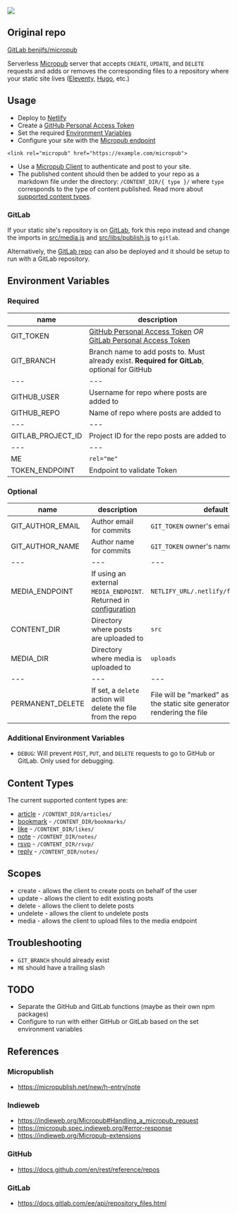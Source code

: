 
<a href="https://app.netlify.com/start/deploy?repository=https://github.com/benjifs/micropub"><img src="https://www.netlify.com/img/deploy/button.svg"></a>

## Original repo

[GitLab benjifs/micropub](https://gitlab.com/benjifs/micropub)

Serverless [Micropub](https://indieweb.org/Micropub) server that accepts `CREATE`, `UPDATE`, and `DELETE` requests and adds or removes the corresponding files to a repository where your static site lives ([Eleventy](https://www.11ty.dev/), [Hugo](https://gohugo.io/), etc.)

## Usage

* Deploy to [Netlify](https://www.netlify.com/)
* Create a [GitHub Personal Access Token](https://github.com/settings/tokens)
* Set the required [Environment Variables](#environment-variables)
* Configure your site with the [Micropub endpoint](https://indieweb.org/Micropub#Endpoint_Discovery)
```
<link rel="micropub" href="https://example.com/micropub">
```
* Use a [Micropub Client](https://indieweb.org/Micropub/Clients) to authenticate and post to your site.
* The published content should then be added to your repo as a markdown file under the directory: `/CONTENT_DIR/{ type }/` where `type` corresponds to the type of content published. Read more about [supported content types](#content-types).

### GitLab

If your static site's repository is on [GitLab](https://gitlab.com), fork this repo instead and change the imports in [src/media.js](src/media.js) and [src/libs/publish.js](src/libs/publish.js) to `gitlab`.

Alternatively, the [GitLab repo](https://gitlab.com/benjifs/micropub) can also be deployed and it should be setup to run with a GitLab repository.

## Environment Variables
### Required
| name | description |
| --- | --- |
| GIT_TOKEN | [GitHub Personal Access Token](https://github.com/settings/tokens) *OR* [GitLab Personal Access Token](https://gitlab.com/-/profile/personal_access_tokens) |
| GIT_BRANCH |Branch name to add posts to. Must already exist. **Required for GitLab**, optional for GitHub |
| --- | --- |
| GITHUB_USER | Username for repo where posts are added to |
| GITHUB_REPO | Name of repo where posts are added to |
| --- | --- |
| GITLAB_PROJECT_ID | Project ID for the repo posts are added to |
| --- | --- |
| ME | `rel="me"` |
| TOKEN_ENDPOINT | Endpoint to validate Token |

### Optional
| name | description | default |
| --- | --- | --- |
| GIT_AUTHOR_EMAIL | Author email for commits | `GIT_TOKEN` owner's email |
| GIT_AUTHOR_NAME | Author name for commits | `GIT_TOKEN` owner's name |
| --- | --- | --- |
| MEDIA_ENDPOINT | If using an external `MEDIA_ENDPOINT`. Returned in [configuration](https://micropub.spec.indieweb.org/#configuration) | `NETLIFY_URL/.netlify/functions/media` |
| CONTENT_DIR | Directory where posts are uploaded to | `src` |
| MEDIA_DIR | Directory where media is uploaded to | `uploads` |
| --- | --- | --- |
| PERMANENT_DELETE | If set, a `delete` action will delete the file from the repo | File will be "marked" as deleted and the static site generator handles not rendering the file |

### Additional Environment Variables
* `DEBUG`: Will prevent `POST`, `PUT`, and `DELETE` requests to go to GitHub or GitLab. Only used for debugging.

## Content Types

The current supported content types are:
* [article](https://indieweb.org/article) - `/CONTENT_DIR/articles/`
* [bookmark](https://indieweb.org/bookmark) - `/CONTENT_DIR/bookmarks/`
* [like](https://indieweb.org/like) - `/CONTENT_DIR/likes/`
* [note](https://indieweb.org/note) - `/CONTENT_DIR/notes/`
* [rsvp](https://indieweb.org/rsvp) - `/CONTENT_DIR/rsvp/`
* [reply](https://indieweb.org/reply) - `/CONTENT_DIR/notes/`

## Scopes
* create - allows the client to create posts on behalf of the user
* update - allows the client to edit existing posts
* delete - allows the client to delete posts
* undelete - allows the client to undelete posts
* media - allows the client to upload files to the media endpoint

## Troubleshooting
* `GIT_BRANCH` should already exist
* `ME` should have a trailing slash

## TODO
* Separate the GitHub and GitLab functions (maybe as their own npm packages)
* Configure to run with either GitHub or GitLab based on the set environment variables

## References
### Micropublish
* https://micropublish.net/new/h-entry/note

### Indieweb
* https://indieweb.org/Micropub#Handling_a_micropub_request
* https://micropub.spec.indieweb.org/#error-response
* https://indieweb.org/Micropub-extensions

### GitHub
* https://docs.github.com/en/rest/reference/repos

### GitLab
* https://docs.gitlab.com/ee/api/repository_files.html
